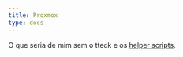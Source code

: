 ```yaml
---
title: Proxmox 
type: docs
---
```


O que seria de mim sem o tteck e os [helper scripts](https://helper-scripts.com).
